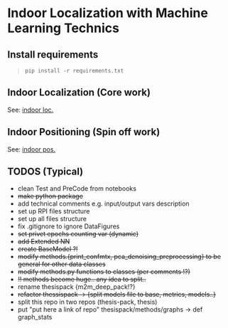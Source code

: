 # Indoor Localization with Machine Learning Technics

## Install requirements
>`pip install -r requirements.txt`

## Indoor Localization (Core work)
See: [indoor loc.](indoor_localization)

## Indoor Positioning (Spin off work)
See: [indoor pos.](indoor_positioning)


## TODOS (Typical)
- clean Test and PreCode from notebooks
- ~~make python package~~
- add technical comments e.g. input/output vars description
- set up RPI files structure
- set up all files structure
- fix .gitignore to ignore DataFigures
- ~~set privet epochs counting var (dynamic)~~
- ~~add Extended NN~~
- ~~create BaseModel ?!~~
- ~~modify methods.{print_confmtx, pca_denoising_preprocessing} to be general for other data classes~~
- ~~modify methods.py functions to classes (per comments !?)~~
- ~~!! methods become huge.. any idea to split..~~
- rename thesispack {m2m_deep_pack!?}
- ~~refactor thessispack -> {split models file to base, metrics, models..}~~
- split this repo in two repos (thesis-pack, thesis)
- put "put here a link of repo" thesispack/methods/graphs -> def graph_stats
